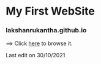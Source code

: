 # My First WebSite

### lakshanrukantha.github.io

==> Click <a href="https://lakshanrukantha.github.io">here</a> to browse it.

Last edit on 30/10/2021

<!-- Developed by Lakshan Rukantha -->
